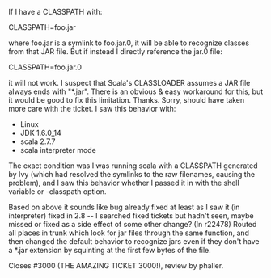 If I have a CLASSPATH with:

CLASSPATH=foo.jar

where foo.jar is a symlink to foo.jar.0, it will be able to recognize classes from that JAR file. But if instead I directly reference the jar.0 file:

CLASSPATH=foo.jar.0

it will not work. I suspect that Scala's CLASSLOADER assumes a JAR file always ends with "*.jar". There is an obvious & easy workaround for this, but it would be good to fix this limitation. Thanks.
Sorry, should have taken more care with the ticket. I saw this behavior with:

- Linux
- JDK 1.6.0_14
- scala 2.7.7
- scala interpreter mode

The exact condition was I was running scala with a CLASSPATH generated by Ivy (which had resolved the symlinks to the raw filenames, causing the problem), and I saw this behavior whether I passed it in with the shell variable or -classpath option.

Based on above it sounds like bug already fixed at least as I saw it (in interpreter) fixed in 2.8 -- I searched fixed tickets but hadn't seen, maybe missed or fixed as a side effect of some other change?
(In r22478) Routed all places in trunk which look for jar files through the
same function, and then changed the default behavior to recognize
jars even if they don't have a *.jar extension by squinting at the
first few bytes of the file.

Closes #3000 (THE AMAZING TICKET 3000!), review by phaller.
